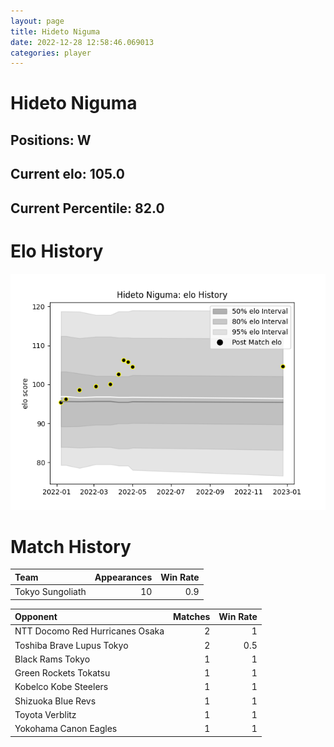 ```yaml
---  
layout: page  
title: Hideto Niguma  
date: 2022-12-28 12:58:46.069013  
categories: player  
---
```

# Hideto Niguma

## Positions: W

## Current elo: 105.0

## Current Percentile: 82.0

# Elo History


![elo history](history_HidetoNiguma.png)
# Match History


| Team             |   Appearances |   Win Rate |
|:-----------------|--------------:|-----------:|
| Tokyo Sungoliath |            10 |        0.9 |

| Opponent                        |   Matches |   Win Rate |
|:--------------------------------|----------:|-----------:|
| NTT Docomo Red Hurricanes Osaka |         2 |        1   |
| Toshiba Brave Lupus Tokyo       |         2 |        0.5 |
| Black Rams Tokyo                |         1 |        1   |
| Green Rockets Tokatsu           |         1 |        1   |
| Kobelco Kobe Steelers           |         1 |        1   |
| Shizuoka Blue Revs              |         1 |        1   |
| Toyota Verblitz                 |         1 |        1   |
| Yokohama Canon Eagles           |         1 |        1   |